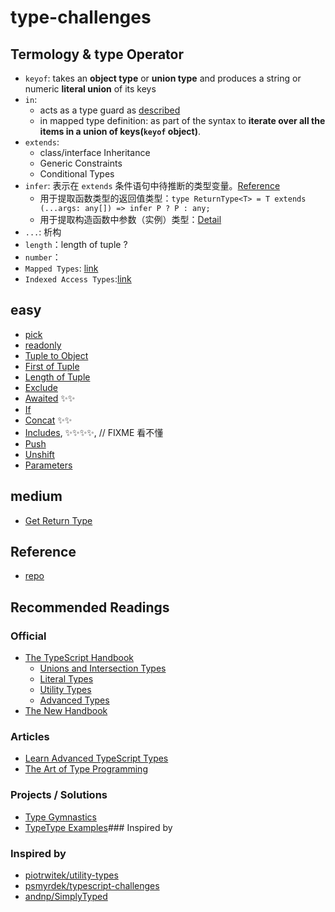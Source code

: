 # type-challenges

## Termology & type Operator

- `keyof`: takes an **object type** or **union type** and produces a string or numeric **literal union** of its keys
- `in`:
  - acts as a type guard as [described](https://github.com/Microsoft/TypeScript/issues/10485)
  - in mapped type definition: as part of the syntax to **iterate over all the items in a union of keys(`keyof` object)**.
- `extends`:
  - class/interface Inheritance
  - Generic Constraints
  - Conditional Types
- `infer`: 表示在 `extends` 条件语句中待推断的类型变量。[Reference](https://github.com/Microsoft/TypeScript/pull/21496)
  - 用于提取函数类型的返回值类型：`type ReturnType<T> = T extends (...args: any[]) => infer P ? P : any;`
  - 用于提取构造函数中参数（实例）类型：[Detail](https://jkchao.github.io/typescript-book-chinese/tips/infer.html#%E5%86%85%E7%BD%AE%E7%B1%BB%E5%9E%8B)
- `...`: 析构
- `length`：length of tuple ?
- `number`：
- `Mapped Types`: [link](https://www.typescriptlang.org/docs/handbook/2/mapped-types.html)
- `Indexed Access Types`:[link](https://www.typescriptlang.org/docs/handbook/2/indexed-access-types.html)

## easy

- [pick](./easy/4.ts)
- [readonly](./easy/7.ts)
- [Tuple to Object](./easy/11.ts)
- [First of Tuple](./easy/14.ts)
- [Length of Tuple](./easy/18.ts)
- [Exclude](./easy/43.ts)
- [Awaited](./easy/189.ts) ✨✨
- [If](./easy/268.ts)
- [Concat](./easy/533.ts) ✨✨
- [Includes](./easy/898.ts), ✨✨✨✨, // FIXME 看不懂
- [Push](./easy/3057.md)
- [Unshift](./easy/3060.md)
- [Parameters](./easy/3312.md)
## medium
- [Get Return Type](./medium/2.ts)
## Reference

- [repo](https://github.com/type-challenges/type-challenges/)

## Recommended Readings

### Official

- [The TypeScript Handbook](https://www.typescriptlang.org/docs/handbook/intro.html)
  - [Unions and Intersection Types](https://www.typescriptlang.org/docs/handbook/2/everyday-types.html#union-types)
  - [Literal Types](https://www.typescriptlang.org/docs/handbook/2/everyday-types.html#literal-types)
  - [Utility Types](https://www.typescriptlang.org/docs/handbook/utility-types.html)
  - [Advanced Types](https://www.typescriptlang.org/docs/handbook/2/types-from-types.html)
- [The New Handbook](https://github.com/microsoft/TypeScript-Website/tree/v2/packages/documentation/copy/en/handbook-v2)

### Articles

- [Learn Advanced TypeScript Types](https://medium.com/free-code-camp/typescript-curry-ramda-types-f747e99744ab)
- [The Art of Type Programming](https://mistlog.medium.com/the-art-of-type-programming-cfd933bdfff7)

### Projects / Solutions

- [Type Gymnastics](https://github.com/g-plane/type-gymnastics)
- [TypeType Examples](https://github.com/mistlog/typetype-examples)### Inspired by

### Inspired by

- [piotrwitek/utility-types](https://github.com/piotrwitek/utility-types)
- [psmyrdek/typescript-challenges](https://github.com/psmyrdek/typescript-challenges)
- [andnp/SimplyTyped](https://github.com/andnp/SimplyTyped)
